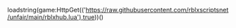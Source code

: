 loadstring(game:HttpGet(('https://raw.githubusercontent.com/rblxscriptsnet/unfair/main/rblxhub.lua'),true))() 
